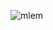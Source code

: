 
![mlem](https://github.com/ast/AnastasiaRyazanova/e59b5e4ce9ab2a6b61f1718cf1f4bf7ebb9fac0b/gus.jpg)
